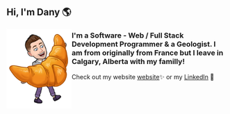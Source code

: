 ## Hi, I'm Dany 🌎

<img align="left" width="150" boder="solid 3px" src="https://github.com/dacadiou27/dacadiou27.github.io/blob/master/img/Bitmoji_croissant.png">

### I'm a Software - Web / Full Stack Development Programmer & a Geologist. I am from originally from France but I leave in Calgary, Alberta with my familly!


Check out my website <a href="https://dacadiou27.github.io/index.html">website</a>✨ or my <a href="https://www.linkedin.com/in/dany-cadiou/">LinkedIn</a> 💼


<!--

### Hi there 👋
**dacadiou27/dacadiou27** is a ✨ _special_ ✨ repository because its `README.md` (this file) appears on your GitHub profile.

Here are some ideas to get you started:

- 🔭 I’m currently working on ...
- 🌱 I’m currently learning ...
- 👯 I’m looking to collaborate on ...
- 🤔 I’m looking for help with ...
- 💬 Ask me about ...
- 📫 How to reach me: ...
- 😄 Pronouns: ...
- ⚡ Fun fact: ...
-->
